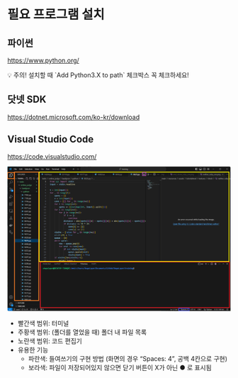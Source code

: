 # 필요 프로그램 설치

## 파이썬

https://www.python.org/

<aside>
💡 주의! 설치할 때 `Add Python3.X to path` 체크박스 꼭 체크하세요!

</aside>

## 닷넷 SDK

https://dotnet.microsoft.com/ko-kr/download

## Visual Studio Code

https://code.visualstudio.com/

![](./.github/Untitled.png)  

- 빨간색 범위: 터미널
- 주황색 범위: (폴더를 열었을 때) 폴더 내 파일 목록
- 노란색 범위: 코드 편집기
- 유용한 기능
    - 파란색: 들여쓰기의 구현 방법 (화면의 경우 “Spaces: 4”, 공백 4칸으로 구현)
    - 보라색: 파일이 저장되어있지 않으면 닫기 버튼이 X가 아닌 ● 로 표시됨
